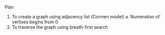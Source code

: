 Plan
1. To create a graph using adjacency list (Cormen model)
    a. Numeration of vertixes begins from 0
2. To traverse the graph using breath-first search